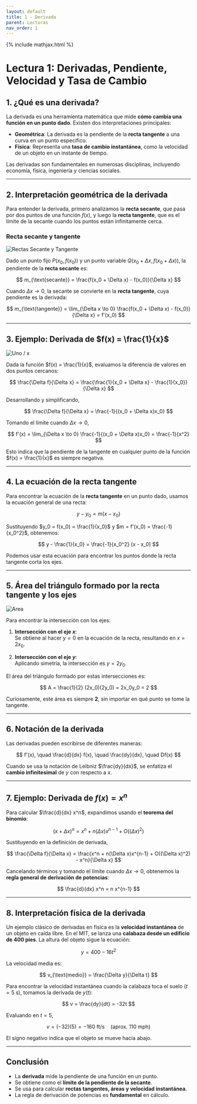 ```yaml
---
layout: default
title: 1 - Derivada
parent: Lecturas
nav_order: 1
---
```


{% include mathjax.html %}

# Lectura 1: Derivadas, Pendiente, Velocidad y Tasa de Cambio

## 1. ¿Qué es una derivada?

La derivada es una herramienta matemática que mide **cómo cambia una función en un punto dado**. Existen dos interpretaciones principales:

- **Geométrica**: La derivada es la pendiente de la **recta tangente** a una curva en un punto específico.
- **Física**: Representa una **tasa de cambio instantánea**, como la velocidad de un objeto en un instante de tiempo.

Las derivadas son fundamentales en numerosas disciplinas, incluyendo economía, física, ingeniería y ciencias sociales.

---

## 2. Interpretación geométrica de la derivada

Para entender la derivada, primero analizamos la **recta secante**, que pasa por dos puntos de una función $f(x)$, y luego la **recta tangente**, que es el límite de la secante cuando los puntos están infinitamente cerca.

### **Recta secante y tangente**  

![Rectas Secante y Tangente](/_assets/images/secante_tangente.png)

Dado un punto fijo $P(x_0, f(x_0))$ y un punto variable $Q(x_0 + \Delta x, f(x_0 + \Delta x))$, la pendiente de la **recta secante** es:

$$
m_{\text{secante}} = \frac{f(x_0 + \Delta x) - f(x_0)}{\Delta x}
$$

Cuando $\Delta x \to 0$, la secante se convierte en la **recta tangente**, cuya pendiente es la derivada:

$$
m_{\text{tangente}} = \lim_{\Delta x \to 0} \frac{f(x_0 + \Delta x) - f(x_0)}{\Delta x} = f'(x_0)
$$

---

## 3. Ejemplo: Derivada de $f(x) = \frac{1}{x}$

![Uno / x](/_assets/images/uno_sobre_x.png)

Dada la función $f(x) = \frac{1}{x}$, evaluamos la diferencia de valores en dos puntos cercanos:

$$
\frac{\Delta f}{\Delta x} = \frac{\frac{1}{x_0 + \Delta x} - \frac{1}{x_0}}{\Delta x}
$$

Desarrollando y simplificando,

$$
\frac{\Delta f}{\Delta x} = \frac{-1}{(x_0 + \Delta x)x_0}
$$

Tomando el límite cuando $\Delta x \to 0$,

$$
f'(x) = \lim_{\Delta x \to 0} \frac{-1}{(x_0 + \Delta x)x_0} = \frac{-1}{x^2}
$$

Esto indica que la pendiente de la tangente en cualquier punto de la función $f(x) = \frac{1}{x}$ es siempre negativa.

---

## 4. La ecuación de la recta tangente

Para encontrar la ecuación de la **recta tangente** en un punto dado, usamos la ecuación general de una recta:

$$
y - y_0 = m (x - x_0)
$$

Sustituyendo $y_0 = f(x_0) = \frac{1}{x_0}$ y $m = f'(x_0) = \frac{-1}{x_0^2}$, obtenemos:

$$
y - \frac{1}{x_0} = \frac{-1}{x_0^2} (x - x_0)
$$

Podemos usar esta ecuación para encontrar los puntos donde la recta tangente corta los ejes.

---

## 5. Área del triángulo formado por la recta tangente y los ejes

![Area](/_assets/images/uno_sobre_x_area.png)

Para encontrar la intersección con los ejes:

1. **Intersección con el eje $x$**:  
   Se obtiene al hacer $y = 0$ en la ecuación de la recta, resultando en $x = 2x_0$.
   
2. **Intersección con el eje $y$**:  
   Aplicando simetría, la intersección es $y = 2y_0$.

El área del triángulo formado por estas intersecciones es:

$$
A = \frac{1}{2} (2x_0)(2y_0) = 2x_0y_0 = 2
$$

Curiosamente, este área es siempre **2**, sin importar en qué punto se tome la tangente.

---

## 6. Notación de la derivada

Las derivadas pueden escribirse de diferentes maneras:

$$
f'(x), \quad \frac{d}{dx} f(x), \quad \frac{dy}{dx}, \quad Df(x)
$$

Cuando se usa la notación de Leibniz $\frac{dy}{dx}$, se enfatiza el **cambio infinitesimal** de $y$ con respecto a $x$.

---

## 7. Ejemplo: Derivada de $f(x) = x^n$

Para calcular $\frac{d}{dx} x^n$, expandimos usando el **teorema del binomio**:

$$
(x + \Delta x)^n = x^n + n (\Delta x) x^{n-1} + O((\Delta x)^2)
$$

Sustituyendo en la definición de derivada,

$$
\frac{\Delta f}{\Delta x} = \frac{x^n + n(\Delta x)x^{n-1} + O((\Delta x)^2) - x^n}{\Delta x}
$$

Cancelando términos y tomando el límite cuando $\Delta x \to 0$, obtenemos la **regla general de derivación de potencias**:

$$
\frac{d}{dx} x^n = n x^{n-1}
$$

---

## 8. Interpretación física de la derivada

Un ejemplo clásico de derivadas en física es la **velocidad instantánea** de un objeto en caída libre. En el MIT, se lanza una **calabaza desde un edificio de 400 pies**. La altura del objeto sigue la ecuación:

$$
y = 400 - 16t^2
$$

La velocidad media es:

$$
v_{\text{medio}} = \frac{\Delta y}{\Delta t}
$$

Para encontrar la velocidad instantánea cuando la calabaza toca el suelo ($t = 5$ s), tomamos la derivada de $y(t)$:

$$
v = \frac{dy}{dt} = -32t
$$

Evaluando en $t = 5$,

$$
v = (-32)(5) = -160 \text{ ft/s} \quad (\text{aprox. } 110 \text{ mph})
$$

El signo negativo indica que el objeto se mueve hacia abajo.

---

## **Conclusión**
- La **derivada** mide la pendiente de una función en un punto.
- Se obtiene como el **límite de la pendiente de la secante**.
- Se usa para calcular **rectas tangentes, áreas y velocidad instantánea**.
- La regla de derivación de potencias es **fundamental** en cálculo.
